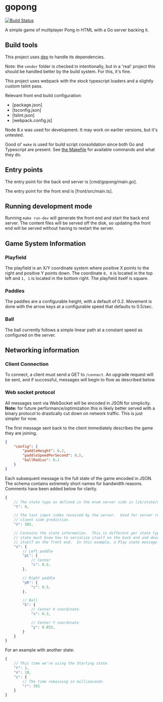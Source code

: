 # gopong

[![Build Status](https://travis-ci.org/Evertras/gopong.svg?branch=master)](https://travis-ci.org/Evertras/gopong)

A simple game of multiplayer Pong in HTML with a Go server backing it.

## Build tools

This project uses [dep](https://github.com/golang/dep) to handle its dependencies.

Note: the `vendor` folder is checked in intentionally, but in a 'real' project this should
be handled better by the build system.  For this, it's fine.

This project uses webpack with the stock typescript loaders and a slightly custom tslint pass.

Relevant front end build configuration:

* [package.json]
* [tsconfig.json]
* [tslint.json]
* [webpack.config.js]

Node 8.x was used for development.  It may work on earlier versions, but it's untested.

Good ol' `make` is used for build script consolidation since both Go and Typescript are present.
See [the Makefile](Makefile) for available commands and what they do.

## Entry points

The entry point for the back end server is [cmd/gopong/main.go].

The entry point for the front end is [front/src/main.ts].

## Running development mode

Running `make run-dev` will generate the front end and start the back end server.  The content files will be served
off the disk, so updating the front end will be served without having to restart the server.

## Game System Information

### Playfield

The playfield is an X/Y coordinate system where positive X points to the right and positive Y
points down.  The coordinate `0, 0` is located in the top left and `1, 1` is located in the
bottom right.  The playfield itself is square.

### Paddles

The paddles are a configurable height, with a default of 0.2.  Movement is done with the arrow keys at
a configurable speed that defaults to 0.5/sec.

### Ball

The ball currently follows a simple linear path at a constant speed as configured on the server.

## Networking information

### Client Connection

To connect, a client must send a GET to `/connect`.  An upgrade request will be sent, and if successful,
messages will begin to flow as described below.

### Web socket protocol

All messages sent via WebSocket will be encoded in JSON for simplicity.  **Note:** for future
performance/optimization this is likely better served with a binary protocol to drastically
cut down on network traffic.  This is just simpler for now.

The first message sent back to the client immediately describes the game they are joining.

```json
{
    "config": {
        "paddleHeight": 0.2,
        "paddleSpeedPerSecond": 0.5,
        "ballRadius": 0.1
    }
}
```

Each subsequent message is the full state of the game encoded in JSON.  The schema contains extremely
short names for bandwidth reasons.  Comments have been added below for clarity.

```javascript
{
    // The state type as defined in the enum server side in lib/state/message/state.go
    "t": 0,

    // The last input index received by the server.  Used for server reconciliation and
    // client side prediction.
    "n": 381,

    // Contains the state information.  This is different per state type, and each
    // state must know how to serialize itself on the back end and deserialize
    // itself on the front end.  In this example, a Play state message is shown.
    "s": {
        // Left paddle
        "pL": {
            // Center
            "c": 0.5,
        },

        // Right paddle
        "pR": {
            "c": 0.5,
        },

        // Ball
        "b": {
            // Center X coordinate
            "x": 0.3,

            // Center Y coordinate
            "y": 0.853,
        }
    }
}
```

For an example with another state:

```javascript
{
    // This time we're using the Starting state
    "t": 1,
    "n": 18,
    "s": {
        // The time remaining in milliseconds
        "r": 381
    }
}
```